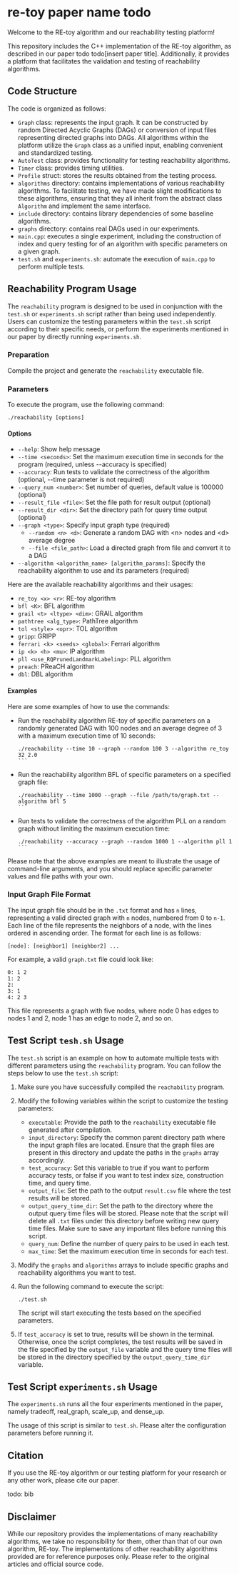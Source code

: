 # re-toy paper name  todo

Welcome to the RE-toy algorithm and our reachability testing platform!

This repository includes the C++ implementation of the RE-toy algorithm, as described in our paper todo todo[insert paper title]. Additionally, it provides a platform that facilitates the validation and testing of reachability algorithms.

## Code Structure

The code is organized as follows:

- `Graph` class: represents the input graph. It can be constructed by random Directed Acyclic Graphs (DAGs) or conversion of input files representing directed graphs into DAGs. All algorithms within the platform utilize the `Graph` class as a unified input, enabling convenient and standardized testing.
- `AutoTest` class: provides functionality for testing reachability algorithms.
- `Timer` class: provides timing utilities.
- `Profile` struct: stores the results obtained from the testing process.
- `algorithms` directory: contains implementations of various reachability algorithms. To facilitate testing, we have made slight modifications to these algorithms, ensuring that they all inherit from the abstract class `Algorithm` and implement the same interface.
- `include` directory: contains library dependencies of some baseline algorithms.
- `graphs` directory: contains real DAGs used in our experiments.
- `main.cpp`: executes a single experiment, including the construction of index and query testing for of an algorithm with specific parameters on a given graph.
- `test.sh` and `experiments.sh`: automate the execution of `main.cpp` to perform multiple tests.

## Reachability Program Usage

The `reachability` program is designed to be used in conjunction with the `test.sh` or `experiments.sh` script rather than being used independently. Users can customize the testing parameters within the `test.sh` script according to their specific needs, or perform the experiments mentioned in our paper by directly running `experiments.sh`.

### Preparation

Compile the project and generate the `reachability` executable file.

### Parameters

To execute the program, use the following command:

```
./reachability [options]
```

#### Options

- `--help`: Show help message
- `--time <seconds>`: Set the maximum execution time in seconds for the program (required, unless --accuracy is specified)
- `--accuracy`: Run tests to validate the correctness of the algorithm (optional, --time parameter is not required)
- `--query_num <number>`: Set number of queries, default value is 100000 (optional)
- `--result_file <file>`: Set the file path for result output (optional)
- `--result_dir <dir>`: Set the directory path for query time output (optional)
- `--graph <type>`: Specify input graph type (required)
  - `--random <n> <d>`: Generate a random DAG with \<n\> nodes and \<d\> average degree
  - `--file <file_path>`: Load a directed graph from file and convert it to a DAG
- `--algorithm <algorithm_name> [algorithm_params]`: Specify the reachability algorithm to use and its parameters (required)

Here are the available reachability algorithms and their usages:

- `re_toy <x> <r>`: RE-toy algorithm
- `bfl <K>`: BFL algorithm
- `grail <t> <ltype> <dim>`: GRAIL algorithm
- `pathtree <alg_type>`: PathTree algorithm
- `tol <style> <opr>`: TOL algorithm
- `gripp`: GRIPP
- `ferrari <k> <seeds> <global>`: Ferrari algorithm
- `ip <k> <h> <mu>`: IP algorithm
- `pll <use_RQPrunedLandmarkLabeling>`: PLL algorithm
- `preach`: PReaCH algorithm
- `dbl`: DBL algorithm

#### Examples

Here are some examples of how to use the commands:

- Run the reachability algorithm RE-toy of specific parameters on a randomly generated DAG with 100 nodes and an average degree of 3 with a maximum execution time of 10 seconds:

  ````
  ./reachability --time 10 --graph --random 100 3 --algorithm re_toy 32 2.0
  ```

- Run the reachability algorithm BFL of specific parameters on a specified graph file:

  ````
  ./reachability --time 1000 --graph --file /path/to/graph.txt --algorithm bfl 5
  ```

- Run tests to validate the correctness of the algorithm PLL on a random graph without limiting the maximum execution time:

  ````
  ./reachability --accuracy --graph --random 1000 1 --algorithm pll 1
  ```

Please note that the above examples are meant to illustrate the usage of command-line arguments, and you should replace specific parameter values and file paths with your own.

### Input Graph File Format

The input graph file should be in the `.txt` format and has `n` lines, representing a valid directed graph with `n` nodes, numbered from 0 to `n-1`. Each line of the file represents the neighbors of a node, with the lines ordered in ascending order. The format for each line is as follows:

```
[node]: [neighbor1] [neighbor2] ...
```

For example, a valid `graph.txt` file could look like:

```
0: 1 2
1: 2
2:
3: 1
4: 2 3
```

This file represents a graph with five nodes, where node 0 has edges to nodes 1 and 2, node 1 has an edge to node 2, and so on.

## Test Script `tesh.sh` Usage

The `test.sh` script is an example on how to automate multiple tests with different parameters using the `reachability` program. You can follow the steps below to use the `test.sh` script:

1. Make sure you have successfully compiled the `reachability` program.

2. Modify the following variables within the script to customize the testing parameters:

   - `executable`: Provide the path to the `reachability` executable file generated after compilation.
   - `input_directory`: Specify the common parent directory path where the input graph files are located. Ensure that the graph files are present in this directory and update the paths in the `graphs` array accordingly.
   - `test_accuracy`: Set this variable to true if you want to perform accuracy tests, or false if you want to test index size, construction time, and query time.
   - `output_file`: Set the path to the output `result.csv` file where the test results will be stored.
   - `output_query_time_dir`: Set the path to the directory where the output query time files will be stored. Please note that the script will delete all `.txt` files under this directory before writing new query time files. Make sure to save any important files before running this script.
   - `query_num`: Define the number of query pairs to be used in each test.
   - `max_time`: Set the maximum execution time in seconds for each test.

3. Modify the `graphs` and `algorithms` arrays to include specific graphs and reachability algorithms you want to test.

4. Run the following command to execute the script:

   ```
   ./test.sh
   ```
   
   The script will start executing the tests based on the specified parameters.

5. If `test_accuracy` is set to true, results will be shown in the terminal. Otherwise, once the script completes, the test results will be saved in the file specified by the `output_file` variable and the query time files will be stored in the directory specified by the `output_query_time_dir` variable.

## Test Script `experiments.sh` Usage

The `experiments.sh` runs all the four experiments mentioned in the paper, namely tradeoff, real_graph, scale_up, and dense_up.

The usage of this script is similar to `test.sh`. Please alter the configuration parameters before running it.

## Citation

If you use the RE-toy algorithm or our testing platform for your research or any other work, please cite our paper.

todo: bib

## Disclaimer

While our repository provides the implementations of many reachability algorithms, we take no responsibility for them, other than that of our own algorithm, RE-toy. The implementations of other reachability algorithms provided are for reference purposes only. Please refer to the original articles and official source code.

